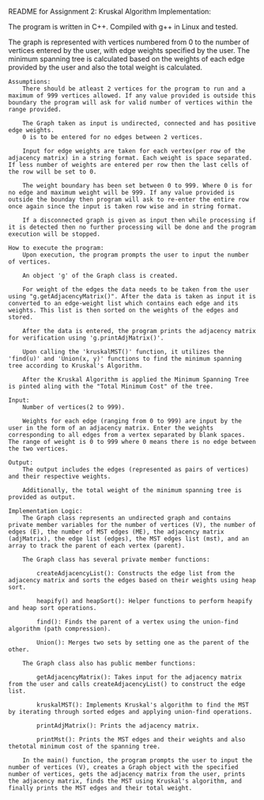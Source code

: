 README for Assignment 2: Kruskal Algorithm Implementation:

The program is written in C++. Compiled with g++ in Linux and tested.

The graph is represented with vertices numbered from 0 to the number of vertices entered by the user, with edge weights specified by the user.
The minimum spanning tree is calculated based on the weights of each edge provided by the user and also the total weight is calculated.

    Assumptions:
        There should be atleast 2 vertices for the program to run and a maximum of 999 vertices allowed. If any value provided is outside this boundary the program will ask for valid number of vertices within the range provided.

        The Graph taken as input is undirected, connected and has positive edge weights.
        0 is to be entered for no edges between 2 vertices.

        Input for edge weights are taken for each vertex(per row of the adjacency matrix) in a string format. Each weight is space separated. If less number of weights are entered per row then the last cells of the row will be set to 0.

        The weight boundary has been set between 0 to 999. Where 0 is for no edge and maximum weight will be 999. If any value provided is outside the bounday then program will ask to re-enter the entire row once again since the input is taken row wise and in string format.

        If a disconnected graph is given as input then while processing if it is detected then no further processing will be done and the program execution will be stopped.

    How to execute the program:
    	Upon execution, the program prompts the user to input the number of vertices.

        An object 'g' of the Graph class is created.

        For weight of the edges the data needs to be taken from the user using "g.getAdjacencyMatrix()". After the data is taken as input it is converted to an edge-weight list which contains each edge and its weights. This list is then sorted on the weights of the edges and stored.

        After the data is entered, the program prints the adjacency matrix for verification using 'g.printAdjMatrix()'.

        Upon calling the 'kruskalMST()' function, it utilizes the 'find(u)' and 'Union(x, y)' functions to find the minimum spanning tree according to Kruskal's Algorithm.

        After the Kruskal Algorithm is applied the Minimum Spanning Tree is pinted aling with the "Total Minimum Cost" of the tree.

    Input:
        Number of vertices(2 to 999).

        Weights for each edge (ranging from 0 to 999) are input by the user in the form of an adjacency matrix. Enter the weights corresponding to all edges from a vertex separated by blank spaces. The range of weight is 0 to 999 where 0 means there is no edge between the two vertices.

    Output:
        The output includes the edges (represented as pairs of vertices) and their respective weights.

        Additionally, the total weight of the minimum spanning tree is provided as output.

    Implementation Logic:
        The Graph class represents an undirected graph and contains private member variables for the number of vertices (V), the number of edges (E), the number of MST edges (ME), the adjacency matrix (adjMatrix), the edge list (edges), the MST edges list (mst), and an array to track the parent of each vertex (parent).

        The Graph class has several private member functions:

            createAdjacencyList(): Constructs the edge list from the adjacency matrix and sorts the edges based on their weights using heap sort.

            heapify() and heapSort(): Helper functions to perform heapify and heap sort operations.

            find(): Finds the parent of a vertex using the union-find algorithm (path compression).

            Union(): Merges two sets by setting one as the parent of the other.

        The Graph class also has public member functions:

            getAdjacencyMatrix(): Takes input for the adjacency matrix from the user and calls createAdjacencyList() to construct the edge list.

            kruskalMST(): Implements Kruskal's algorithm to find the MST by iterating through sorted edges and applying union-find operations.

            printAdjMatrix(): Prints the adjacency matrix.

            printMst(): Prints the MST edges and their weights and also thetotal minimum cost of the spanning tree.

        In the main() function, the program prompts the user to input the number of vertices (V), creates a Graph object with the specified number of vertices, gets the adjacency matrix from the user, prints the adjacency matrix, finds the MST using Kruskal's algorithm, and finally prints the MST edges and their total weight.
